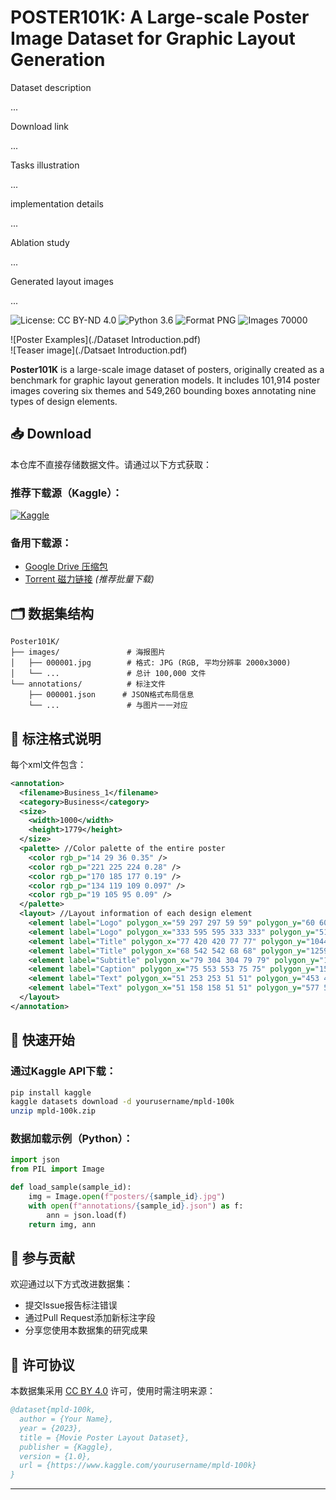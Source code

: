 # POSTER101K: A Large-scale Poster Image Dataset for Graphic Layout Generation

Dataset description

...

Download link

...

Tasks illustration

...

implementation details

...

Ablation study

...

Generated layout images

...

![License: CC BY-ND 4.0](https://img.shields.io/badge/License-CC_BY--ND_4.0-blue.svg)
![Python 3.6](https://img.shields.io/badge/Python-3.9-blue.svg)
![Format PNG](https://img.shields.io/badge/Format-PNG_JPG_WEBP-blue.svg)
![Images 70000](https://img.shields.io/badge/Images-100,000-blue.svg)

![Poster Examples](./Dataset Introduction.pdf)  
![Teaser image](./Datsaet Introduction.pdf)

**Poster101K** is a large-scale image dataset of posters, originally created as a benchmark for graphic layout generation models. It includes 101,914 poster images covering six themes and 549,260 bounding boxes annotating nine types of design elements.



## 📥 Download
本仓库不直接存储数据文件。请通过以下方式获取：

### 推荐下载源（Kaggle）：
[![Kaggle](https://img.shields.io/badge/Download_on-Kaggle-20BEFF.svg)](https://www.kaggle.com/yourusername/mpld-100k)

### 备用下载源：
- [Google Drive 压缩包](https://drive.google.com/...)
- [Torrent 磁力链接](magnet:?xt=urn:btih:...) *(推荐批量下载)*

## 🗂️ 数据集结构
```
Poster101K/
├── images/               # 海报图片
│   ├── 000001.jpg        # 格式: JPG (RGB, 平均分辨率 2000x3000)
│   └── ...               # 总计 100,000 文件
└── annotations/          # 标注文件
    ├── 000001.json      # JSON格式布局信息
    └── ...               # 与图片一一对应
```

## 📝 标注格式说明
每个xml文件包含：
```xml
<annotation>
  <filename>Business_1</filename>
  <category>Business</category>
  <size>
    <width>1000</width>
    <height>1779</height>
  </size>
  <palette> //Color palette of the entire poster
    <color rgb_p="14 29 36 0.35" />
    <color rgb_p="221 225 224 0.28" />
    <color rgb_p="170 185 177 0.19" />
    <color rgb_p="134 119 109 0.097" />
    <color rgb_p="19 105 95 0.09" />
  </palette>
  <layout> //Layout information of each design element
    <element label="Logo" polygon_x="59 297 297 59 59" polygon_y="60 60 147 147 60" color_1="205 219 213 0.53" color_2="149 181 173 0.25" color_3="18 97 83 0.22" />
    <element label="Logo" polygon_x="333 595 595 333 333" polygon_y="51 51 159 159 51" color_1="230 233 235 0.64" color_2="182 207 201 0.19" color_3="21 98 85 0.16" />
    <element label="Title" polygon_x="77 420 420 77 77" polygon_y="1044 1044 1209 1209 1044" color_1="9 22 29 0.74" color_2="245 163 174 0.21" color_3="129 94 103 0.044" />
    <element label="Title" polygon_x="68 542 542 68 68" polygon_y="1259 1259 1374 1374 1259" color_1="9 18 25 0.79" color_2="238 240 241 0.14" color_3="119 125 128 0.064" />
    <element label="Subtitle" polygon_x="79 304 304 79 79" polygon_y="1396 1396 1471 1471 1396" color_1="7 14 20 0.77" color_2="240 241 242 0.17" color_3="121 125 128 0.058" />
    <element label="Caption" polygon_x="75 553 553 75 75" polygon_y="1524 1524 1587 1587 1524" color_1="10 16 23 0.61" color_2="242 172 185 0.35" color_3="119 89 99 0.042" />
    <element label="Text" polygon_x="51 253 253 51 51" polygon_y="453 453 498 498 453" color_1="205 219 211 0.46" color_2="153 181 172 0.42" color_3="54 112 98 0.12" />
    <element label="Text" polygon_x="51 158 158 51 51" polygon_y="577 577 771 771 577" color_1="162 190 183 0.58" color_2="197 217 209 0.29" color_3="45 109 95 0.13" />
  </layout>
</annotation>
```


## 🚀 快速开始
### 通过Kaggle API下载：
```bash
pip install kaggle
kaggle datasets download -d yourusername/mpld-100k
unzip mpld-100k.zip
```

### 数据加载示例（Python）：
```python
import json
from PIL import Image

def load_sample(sample_id):
    img = Image.open(f"posters/{sample_id}.jpg")
    with open(f"annotations/{sample_id}.json") as f:
        ann = json.load(f)
    return img, ann
```

## 🤝 参与贡献
欢迎通过以下方式改进数据集：
- 提交Issue报告标注错误
- 通过Pull Request添加新标注字段
- 分享您使用本数据集的研究成果

## 📜 许可协议
本数据集采用 [CC BY 4.0](LICENSE) 许可，使用时需注明来源：
```bibtex
@dataset{mpld-100k,
  author = {Your Name},
  year = {2023},
  title = {Movie Poster Layout Dataset},
  publisher = {Kaggle},
  version = {1.0},
  url = {https://www.kaggle.com/yourusername/mpld-100k}
}
```

---
